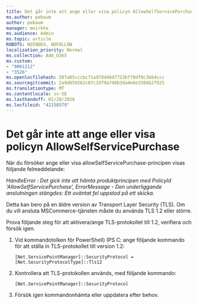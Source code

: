 ```yaml
---
title: Det går inte att ange eller visa policyn AllowSelfServicePurchase
ms.author: pebaum
author: pebaum
manager: mnirkhe
ms.audience: Admin
ms.topic: article
ROBOTS: NOINDEX, NOFOLLOW
localization_priority: Normal
ms.collection: Adm_O365
ms.custom:
- "9001212"
- "3526"
ms.openlocfilehash: 587a05cccbc71a970d4bd7723bff0df0c3b64ccc
ms.sourcegitcommit: 2a9d059262c07c33f9a740b3da4e6e3366b2f925
ms.translationtype: MT
ms.contentlocale: sv-SE
ms.lasthandoff: 02/20/2020
ms.locfileid: "42158579"
---
```

# <a name="unable-to-set-or-view-the-allowselfservicepurchase-policy"></a>Det går inte att ange eller visa policyn AllowSelfServicePurchase

När du försöker ange eller visa allowSelfServicePurchase-principen visas följande felmeddelande:

*HandleError : Det gick inte att hämta produktprincipen med PolicyId 'AllowSelfServicePurchase', ErrorMessage - Den underliggande anslutningen stängdes: Ett oväntat fel uppstod på ett skicka.*

Detta kan bero på en äldre version av Transport Layer Security (TLS). Om du vill ansluta MSCommerce-tjänsten måste du använda TLS 1.2 eller större.  

Prova följande steg för att aktivera/ange TLS-protokollet till 1.2, verifiera och försök igen.
 1. Vid kommandotolken för PowerShell\) (PS C: ange följande kommando för att ställa in TLS-protokollet till version 1.2:

    `[Net.ServicePointManager]::SecurityProtocol = [Net.SecurityProtocolType]::Tls12`

2. Kontrollera att TLS-protokollen används, med följande kommando:

    `[Net.ServicePointManager]::SecurityProtocol` 

3. Försök igen kommandonhämta eller uppdatera efter behov.

